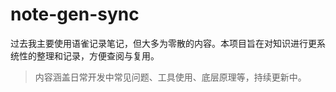 # note-gen-sync
过去我主要使用语雀记录笔记，但大多为零散的内容。本项目旨在对知识进行更系统性的整理和记录，方便查阅与复用。
> 内容涵盖日常开发中常见问题、工具使用、底层原理等，持续更新中。
